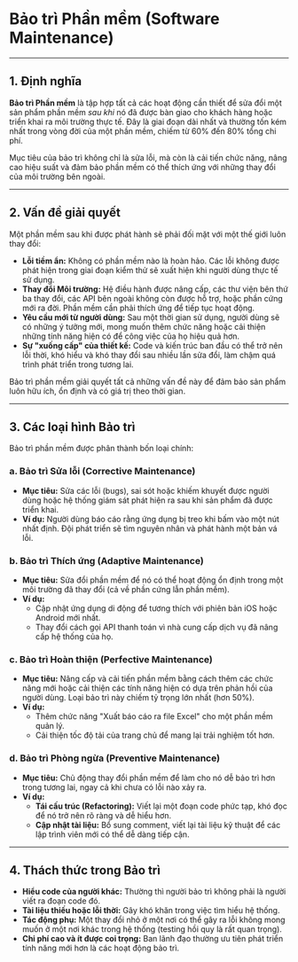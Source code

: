# Bảo trì Phần mềm (Software Maintenance)

---

## 1. Định nghĩa

**Bảo trì Phần mềm** là tập hợp tất cả các hoạt động cần thiết để sửa đổi một sản phẩm phần mềm _sau khi_ nó đã được bàn giao cho khách hàng hoặc triển khai ra môi trường thực tế. Đây là giai đoạn dài nhất và thường tốn kém nhất trong vòng đời của một phần mềm, chiếm từ 60% đến 80% tổng chi phí.

Mục tiêu của bảo trì không chỉ là sửa lỗi, mà còn là cải tiến chức năng, nâng cao hiệu suất và đảm bảo phần mềm có thể thích ứng với những thay đổi của môi trường bên ngoài.

---

## 2. Vấn đề giải quyết

Một phần mềm sau khi được phát hành sẽ phải đối mặt với một thế giới luôn thay đổi:

- **Lỗi tiềm ẩn:** Không có phần mềm nào là hoàn hảo. Các lỗi không được phát hiện trong giai đoạn kiểm thử sẽ xuất hiện khi người dùng thực tế sử dụng.
- **Thay đổi Môi trường:** Hệ điều hành được nâng cấp, các thư viện bên thứ ba thay đổi, các API bên ngoài không còn được hỗ trợ, hoặc phần cứng mới ra đời. Phần mềm cần phải thích ứng để tiếp tục hoạt động.
- **Yêu cầu mới từ người dùng:** Sau một thời gian sử dụng, người dùng sẽ có những ý tưởng mới, mong muốn thêm chức năng hoặc cải thiện những tính năng hiện có để công việc của họ hiệu quả hơn.
- **Sự "xuống cấp" của thiết kế:** Code và kiến trúc ban đầu có thể trở nên lỗi thời, khó hiểu và khó thay đổi sau nhiều lần sửa đổi, làm chậm quá trình phát triển trong tương lai.

Bảo trì phần mềm giải quyết tất cả những vấn đề này để đảm bảo sản phẩm luôn hữu ích, ổn định và có giá trị theo thời gian.

---

## 3. Các loại hình Bảo trì

Bảo trì phần mềm được phân thành bốn loại chính:

### a. Bảo trì Sửa lỗi (Corrective Maintenance)

- **Mục tiêu:** Sửa các lỗi (bugs), sai sót hoặc khiếm khuyết được người dùng hoặc hệ thống giám sát phát hiện ra sau khi sản phẩm đã được triển khai.
- **Ví dụ:** Người dùng báo cáo rằng ứng dụng bị treo khi bấm vào một nút nhất định. Đội phát triển sẽ tìm nguyên nhân và phát hành một bản vá lỗi.

### b. Bảo trì Thích ứng (Adaptive Maintenance)

- **Mục tiêu:** Sửa đổi phần mềm để nó có thể hoạt động ổn định trong một môi trường đã thay đổi (cả về phần cứng lẫn phần mềm).
- **Ví dụ:**
  - Cập nhật ứng dụng di động để tương thích với phiên bản iOS hoặc Android mới nhất.
  - Thay đổi cách gọi API thanh toán vì nhà cung cấp dịch vụ đã nâng cấp hệ thống của họ.

### c. Bảo trì Hoàn thiện (Perfective Maintenance)

- **Mục tiêu:** Nâng cấp và cải tiến phần mềm bằng cách thêm các chức năng mới hoặc cải thiện các tính năng hiện có dựa trên phản hồi của người dùng. Loại bảo trì này chiếm tỷ trọng lớn nhất (hơn 50%).
- **Ví dụ:**
  - Thêm chức năng "Xuất báo cáo ra file Excel" cho một phần mềm quản lý.
  - Cải thiện tốc độ tải của trang chủ để mang lại trải nghiệm tốt hơn.

### d. Bảo trì Phòng ngừa (Preventive Maintenance)

- **Mục tiêu:** Chủ động thay đổi phần mềm để làm cho nó dễ bảo trì hơn trong tương lai, ngay cả khi chưa có lỗi nào xảy ra.
- **Ví dụ:**
  - **Tái cấu trúc (Refactoring):** Viết lại một đoạn code phức tạp, khó đọc để nó trở nên rõ ràng và dễ hiểu hơn.
  - **Cập nhật tài liệu:** Bổ sung comment, viết lại tài liệu kỹ thuật để các lập trình viên mới có thể dễ dàng tiếp cận.

---

## 4. Thách thức trong Bảo trì

- **Hiểu code của người khác:** Thường thì người bảo trì không phải là người viết ra đoạn code đó.
- **Tài liệu thiếu hoặc lỗi thời:** Gây khó khăn trong việc tìm hiểu hệ thống.
- **Tác động phụ:** Một thay đổi nhỏ ở một nơi có thể gây ra lỗi không mong muốn ở một nơi khác trong hệ thống (testing hồi quy là rất quan trọng).
- **Chi phí cao và ít được coi trọng:** Ban lãnh đạo thường ưu tiên phát triển tính năng mới hơn là các hoạt động bảo trì.

